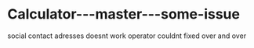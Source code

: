 # Calculator---master---some-issue
social contact adresses doesnt work
operator couldnt fixed over and over
